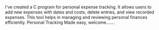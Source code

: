 I've created a C program for personal expense tracking. It allows users to add new expenses with dates and costs, delete entries, and view recorded expenses. This tool helps in managing and reviewing personal finances efficiently. Personal Tracking Made easy, welcome.......
